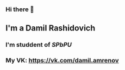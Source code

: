 ### Hi there 👋

## I'm a Damil Rashidovich ##

### I'm studdent of *SPbPU* ###

### My VK: https://vk.com/damil.amrenov ###
